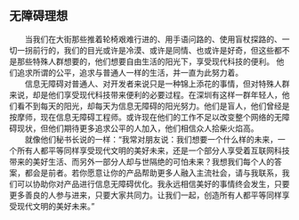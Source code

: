 ## 无障碍理想
　　当我们在大街那些推着轮椅艰难行进的、用手语问路的、使用盲杖探路的、一切一拐前行的，我们的目光或许是冷漠、或许是同情、也或许是好奇，但这些都不是那些特殊人群想要的，他们想要自由生活的阳光下，享受现代科技的便利。 他们追求所谓的公平，追求与普通人一样的生活，并一直为此努力着。<br/>
　　信息无障碍对普通人、对开发者来说只是一种锦上添花的事情，但对特殊人群来说，却是他们享受现代科技带来便利的必要过程。在深圳有这样一群年轻人，他们看不到每天的阳光，却每天为信息无障碍的阳光努力。他们是盲人，他们曾经是按摩师，现在信息无障碍工程师。或许现在他们的工作不足以改变整个网络的无障碍现状，但他们期待更多追求公平的人加入，他们相信众人拾柴火焰高。<br/>	　　就像他们秘书长说的一样：“我常对朋友说：我们想要一个什么样的未来，一个所有人都平等同样享受现代文明的美好未来，还是一个部分人享受着互联网科技带来的美好生活、而另外一部分人却与世隔绝的可怕未来？我想我们每个人的答案，都会是前者。若你愿意让你的产品帮助更多人融入主流社会，请与我联系，我们可以协助你对产品进行信息无障碍优化。我永远相信美好的事情终会发生，只要更多善良的人参与进来，只要大家共同力。让我们一起，创造所有人都平等同样享受现代文明的美好未来。”<br/>

